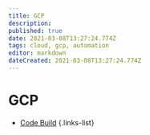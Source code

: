 ```yaml
---
title: GCP
description: 
published: true
date: 2021-03-08T13:27:24.774Z
tags: cloud, gcp, automation
editor: markdown
dateCreated: 2021-03-08T13:27:24.774Z
---
```


# GCP
- [Code Build](/training/gcp/code_build)
{.links-list}